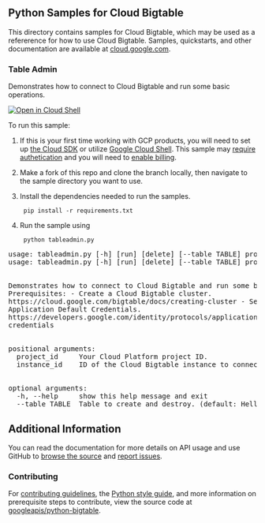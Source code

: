 [//]: # "This README.md file is auto-generated, all changes to this file will be lost."
[//]: # "To regenerate it, use `python -m synthtool`."

## Python Samples for Cloud Bigtable

This directory contains samples for Cloud Bigtable, which may be used as a refererence for how to use Cloud Bigtable. 
Samples, quickstarts, and other documentation are available at <a href="https://cloud.google.com/bigtable">cloud.google.com</a>.


### Table Admin

Demonstrates how to connect to Cloud Bigtable and run some basic operations.


<a href="https://console.cloud.google.com/cloudshell/open?git_repo=https://github.com/googleapis/python-bigtable&page=editor&open_in_editor=tableadmin.py"><img alt="Open in Cloud Shell" src="http://gstatic.com/cloudssh/images/open-btn.png"> 
</a>

To run this sample:

1. If this is your first time working with GCP products, you will need to set up [the Cloud SDK][cloud_sdk] or utilize [Google Cloud Shell][gcloud_shell]. This sample may [require authetication][authentication] and you will need to [enable billing][enable_billing].

1. Make a fork of this repo and clone the branch locally, then navigate to the sample directory you want to use.

1. Install the dependencies needed to run the samples.

        pip install -r requirements.txt

1. Run the sample using

        python tableadmin.py


<pre>usage: tableadmin.py [-h] [run] [delete] [--table TABLE] project_id instance_id<br>usage: tableadmin.py [-h] [run] [delete] [--table TABLE] project_id instance_id <br><br> <br>Demonstrates how to connect to Cloud Bigtable and run some basic operations. <br>Prerequisites: - Create a Cloud Bigtable cluster. <br>https://cloud.google.com/bigtable/docs/creating-cluster - Set your Google <br>Application Default Credentials. <br>https://developers.google.com/identity/protocols/application-default- <br>credentials <br><br> <br>positional arguments: <br>&nbsp; project_id &nbsp; &nbsp; Your Cloud Platform project ID. <br>&nbsp; instance_id &nbsp; &nbsp;ID of the Cloud Bigtable instance to connect to. <br><br> <br>optional arguments: <br>&nbsp; -h, --help &nbsp; &nbsp; show this help message and exit <br>&nbsp; --table TABLE &nbsp;Table to create and destroy. (default: Hello-Bigtable)</pre>

## Additional Information

You can read the documentation for more details on API usage and use GitHub
to [browse the source][source] and [report issues][issues].

### Contributing
For [contributing guidelines][contrib_guide], the [Python style guide][py_style], and more information on prerequisite steps to contribute, view the source code at <a href="https://github.com/googleapis/python-bigtable">googleapis/python-bigtable</a>.

[authentication]: https://cloud.google.com/docs/authentication/getting-started
[enable_billing]:https://cloud.google.com/apis/docs/getting-started#enabling_billing
[client_library_python]: https://googlecloudplatform.github.io/google-cloud-python/
[source]: https://github.com/GoogleCloudPlatform/google-cloud-python
[issues]: https://github.com/GoogleCloudPlatform/google-cloud-python/issues
[contrib_guide]: https://github.com/googleapis/google-cloud-python/blob/master/CONTRIBUTING.rst
[py_style]: http://google.github.io/styleguide/pyguide.html
[cloud_sdk]: https://cloud.google.com/sdk/docs
[gcloud_shell]: https://cloud.google.com/shell/docs
[gcloud_shell]: https://cloud.google.com/shell/docs
